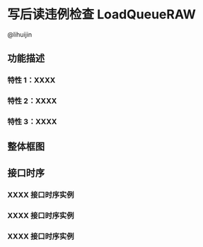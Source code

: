 # 写后读违例检查 LoadQueueRAW

@lihuijin

## 功能描述

### 特性 1：XXXX

### 特性 2：XXXX

### 特性 3：XXXX


## 整体框图
<!-- 请使用 svg -->


## 接口时序

### XXXX 接口时序实例

### XXXX 接口时序实例

### XXXX 接口时序实例